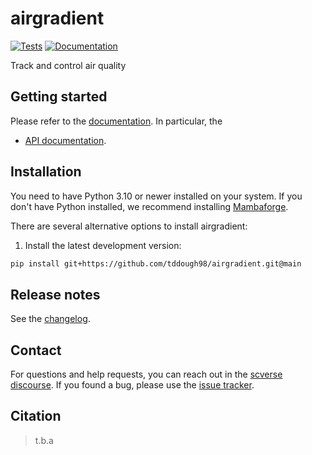 # airgradient

[![Tests][badge-tests]][link-tests]
[![Documentation][badge-docs]][link-docs]

[badge-tests]: https://img.shields.io/github/actions/workflow/status/tddough98/airgradient/test.yaml?branch=main
[link-tests]: https://github.com/tddough98/airgradient/actions/workflows/test.yml
[badge-docs]: https://img.shields.io/readthedocs/airgradient

Track and control air quality

## Getting started

Please refer to the [documentation][link-docs]. In particular, the

-   [API documentation][link-api].

## Installation

You need to have Python 3.10 or newer installed on your system. If you don't have
Python installed, we recommend installing [Mambaforge](https://github.com/conda-forge/miniforge#mambaforge).

There are several alternative options to install airgradient:

<!--
1) Install the latest release of `airgradient` from [PyPI][link-pypi]:

```bash
pip install airgradient
```
-->

1. Install the latest development version:

```bash
pip install git+https://github.com/tddough98/airgradient.git@main
```

## Release notes

See the [changelog][changelog].

## Contact

For questions and help requests, you can reach out in the [scverse discourse][scverse-discourse].
If you found a bug, please use the [issue tracker][issue-tracker].

## Citation

> t.b.a

[scverse-discourse]: https://discourse.scverse.org/
[issue-tracker]: https://github.com/tddough98/airgradient/issues
[changelog]: https://airgradient.readthedocs.io/latest/changelog.html
[link-docs]: https://airgradient.readthedocs.io
[link-api]: https://airgradient.readthedocs.io/latest/api.html
[link-pypi]: https://pypi.org/project/airgradient

